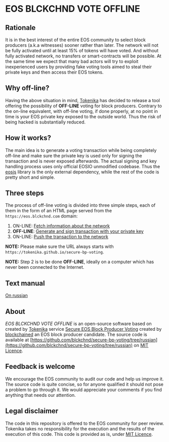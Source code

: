 # EOS BLCKCHND VOTE OFFLINE

## Rationale

It is in the best interest of the entire EOS community to select block producers (a.k.a witnesses) sooner rather than later. The network will not be fully activated until at least 15% of tokens will have voted. And without fully activated network, no transfers or smart-contracts will be possible. At the same time we expect that many bad actors will try to exploit inexperienced users by providing fake voting tools aimed to steal their private keys and then access their EOS tokens.

## Why off-line?

Having the above situation in mind, [Tokenika](https://tokenika.io/) has decided to release a tool offering the possibility of **OFF-LINE** voting for block producers. Contrary to the on-line equivalent, with off-line voting, if done properly, at no point in time is your EOS private key exposed to the outside world. Thus the risk of being hacked is substantially reduced.

## How it works?
The main idea is to generate a voting transaction while being completely off-line and make sure the private key is used only for signing the transaction and is never exposed afterwards. The actual signing and key handling process uses only official EOSIO unmodified codebase. Thus the [eosjs](https://github.com/EOSIO/eosjs) library is the only external dependency, while the rest of the code is pretty short and simple.

## Three steps

The process of off-line voting is divided into three simple steps, each of them in the form of an HTML page served from the `https://eos.blckchnd.com` domain:

1. ON-LINE: [Fetch information about the network](https://eos.blckchnd.com/vote_offline/1_get_blockchain_data.html)
2. **OFF-LINE**: [Generate and sign transaction with your private key](https://eos.blckchnd.com/vote_offline/2_generate_transaction.html) 
3. ON-LINE: [Push the transaction to the network](https://eos.blckchnd.com/vote_offline/3_push_transaction.html)

**NOTE:** Please make sure the URL always starts with `https://tokenika.github.io/secure-bp-voting`.

**NOTE:** Step 2 is to be done **OFF-LINE**, ideally on a computer which has never been connected to the Internet.

## Text manual

[On russian](https://golos.io/eos/@on0tole/eos-zapushen-chto-dalshe)

## About

*EOS BLCKCHND VOTE OFFLINE* is an open-source software based on created by [Tokenika](https://tokenika.io/) service  [Secure EOS Block Producer Voting](https://github.com/tokenika/secure-bp-voting) created by [blockchained](https://eos.blckchnd.com)
an EOS block producer candidate. The source code is available at [https://github.com/blckchnd/secure-bp-voting/tree/russian](https://github.com/blckchnd/secure-bp-voting/tree/russian) on [MIT Licence](https://github.com/blckchnd/secure-bp-voting/blob/russian/LICENSE). 


## Feedback is welcome

We encourage the EOS community to audit our code and help us improve it. The source code is quite concise, so for anyone qualified it should not pose a problem to go through it. We would appreciate your comments if you find anything that needs our attention. 

## Legal disclaimer

The code in this repository is offered to the EOS community for peer review. Tokenika takes no responsibility for the execution and the results of the execution of this code. This code is provided as is, under [MIT Licence](https://github.com/tokenika/secure-bp-voting/blob/master/LICENSE).
